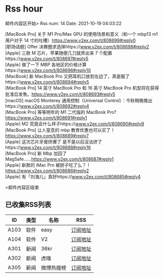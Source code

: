 # Rss hour

邮件内容区开始>
Rss num: 14  Date: 2021-10-19 04:03:22 <br/>

[MacBook Pro] 关于 M1 Pro/Max GPU 的使用场景和意义（和一个 mbp13 m1 用户对于 14 寸的吐槽）https://www.v2ex.com/t/808699#reply0<br/>
[职场话题] Offer 决赛圈求选择https://www.v2ex.com/t/808698#reply2<br/>
[Apple] 三款 M 芯片，苹果随便几刀就弄出来 7 个配置https://www.v2ex.com/t/808697#reply5<br/>
[Apple] 做了一下 MBP 各地区的价格计算https://www.v2ex.com/t/808696#reply10<br/>
[MacBook] 新 MacBook Pro 又把耳机口放到左边了，真是服了https://www.v2ex.com/t/808694#reply5<br/>
[MacBook Pro] 14 英寸 MacBook Pro 和 16 英寸 MacBook Pro 机型将在获得批准后发售。https://www.v2ex.com/t/808693#reply5<br/>
[macOS] macOS Monterey 通用控制（Universal Control）：今秋稍晚推出https://www.v2ex.com/t/808692#reply4<br/>
[MacBook Pro] 等等明年的 M1 二代版的 MacBook Pro?https://www.v2ex.com/t/808691#reply1<br/>
[Apple] M2 究竟会什么样子https://www.v2ex.com/t/808690#reply9<br/>
[MacBook Pro] 让人窒息的 mbp 教育优惠也可以买了！https://www.v2ex.com/t/808689#reply7<br/>
[Apple] 这次芯片牙膏挤爆了 是不是以后没法挤了https://www.v2ex.com/t/808688#reply16<br/>
[MacBook Pro] 新 Mbp 加回了 MagSafe......https://www.v2ex.com/t/808687#reply1<br/>
[Apple] 新款的 iMac Pro 被厨子吃了么？！https://www.v2ex.com/t/808686#reply2<br/>
[Apple] 有「刘海儿」真好https://www.v2ex.com/t/808685#reply4<br/>


<邮件内容区结束

## 已收集RSS列表

| ID | 类型 | 名称  | RSS  |
| -- | -- | -- | -- | 
| A103  | 软件 | easy | [订阅地址](http://rsshub.v2fy.com:1200/weibo/user/1088413295) |
| A104  | 软件 | V2  | [订阅地址](http://www.v2ex.com/index.xml) |
| A301  | 新闻 | 36kr | [订阅地址](https://www.36kr.com/feed) |
| A302  | 新闻 | 虎嗅 | [订阅地址](https://www.huxiu.com/rss/0.xml) |
| A305  | 新闻 | 微博热搜榜 | [订阅地址](https://rsshub.app/weibo/search/hot) |
